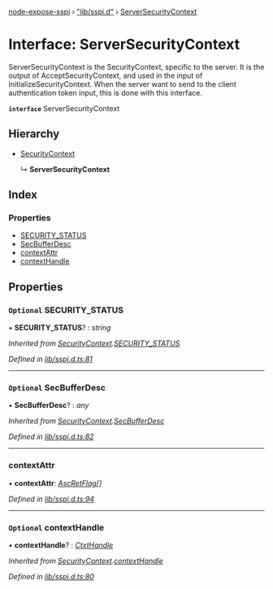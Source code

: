 [node-expose-sspi](../README.md) › ["lib/sspi.d"](../modules/_lib_sspi_d_.md) › [ServerSecurityContext](_lib_sspi_d_.serversecuritycontext.md)

# Interface: ServerSecurityContext

ServerSecurityContext is the SecurityContext, specific to the server.
It is the output of AcceptSecurityContext, and used in the input of InitializeSecurityContext.
When the server want to send to the client authentication token input, this is done with this interface.

**`interface`** ServerSecurityContext

## Hierarchy

* [SecurityContext](_lib_sspi_d_.securitycontext.md)

  ↳ **ServerSecurityContext**

## Index

### Properties

* [SECURITY_STATUS](_lib_sspi_d_.serversecuritycontext.md#optional-security_status)
* [SecBufferDesc](_lib_sspi_d_.serversecuritycontext.md#optional-secbufferdesc)
* [contextAttr](_lib_sspi_d_.serversecuritycontext.md#contextattr)
* [contextHandle](_lib_sspi_d_.serversecuritycontext.md#optional-contexthandle)

## Properties

### `Optional` SECURITY_STATUS

• **SECURITY_STATUS**? : *string*

*Inherited from [SecurityContext](_lib_sspi_d_.securitycontext.md).[SECURITY_STATUS](_lib_sspi_d_.securitycontext.md#optional-security_status)*

*Defined in [lib/sspi.d.ts:81](https://github.com/jlguenego/node-expose-sspi/blob/d279f70/lib/sspi.d.ts#L81)*

___

### `Optional` SecBufferDesc

• **SecBufferDesc**? : *any*

*Inherited from [SecurityContext](_lib_sspi_d_.securitycontext.md).[SecBufferDesc](_lib_sspi_d_.securitycontext.md#optional-secbufferdesc)*

*Defined in [lib/sspi.d.ts:82](https://github.com/jlguenego/node-expose-sspi/blob/d279f70/lib/sspi.d.ts#L82)*

___

###  contextAttr

• **contextAttr**: *[AscRetFlag](../modules/_lib_flags_ascretflag_d_.md#ascretflag)[]*

*Defined in [lib/sspi.d.ts:94](https://github.com/jlguenego/node-expose-sspi/blob/d279f70/lib/sspi.d.ts#L94)*

___

### `Optional` contextHandle

• **contextHandle**? : *[CtxtHandle](_lib_sspi_d_.ctxthandle.md)*

*Inherited from [SecurityContext](_lib_sspi_d_.securitycontext.md).[contextHandle](_lib_sspi_d_.securitycontext.md#optional-contexthandle)*

*Defined in [lib/sspi.d.ts:80](https://github.com/jlguenego/node-expose-sspi/blob/d279f70/lib/sspi.d.ts#L80)*
